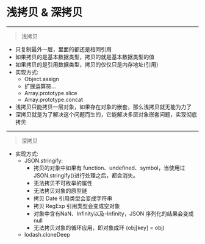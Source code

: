 # 浅拷贝 & 深拷贝

---
> 浅拷贝
  - 只复制最外一层，里面的都还是相同引用
  - 如果拷贝的是基本数据类型，拷贝的就是基本数据类型的值
  - 如果拷贝的是引用数据类型，拷贝的仅仅只是内存地址(引用)
  - 实现方式: 
    - Object.assign
    - 扩展运算符...
    - Array.prototype.slice
    - Array.prototype.concat
  - 浅拷贝只能拷贝一层对象，如果存在对象的嵌套，那么浅拷贝就无能为力了
  - 深拷贝就是为了解决这个问题而生的，它能解决多层对象嵌套问题，实现彻底拷贝

---
> 深拷贝
  - 实现方式: 
    - JSON.stringify: 
      - 拷贝的对象中如果有 function、undefined、symbol，当使用过JSON.stringify()进行处理之后，都会消失。
      - 无法拷贝不可枚举的属性
      - 无法拷贝对象的原型链
      - 拷贝 Date 引用类型会变成字符串
      - 拷贝 RegExp 引用类型会变成空对象
      - 对象中含有NaN、Infinity以及-Infinity，JSON 序列化的结果会变成null
      - 无法拷贝对象的循环应用，即对象成环 (obj[key] = obj)
    - lodash.cloneDeep
